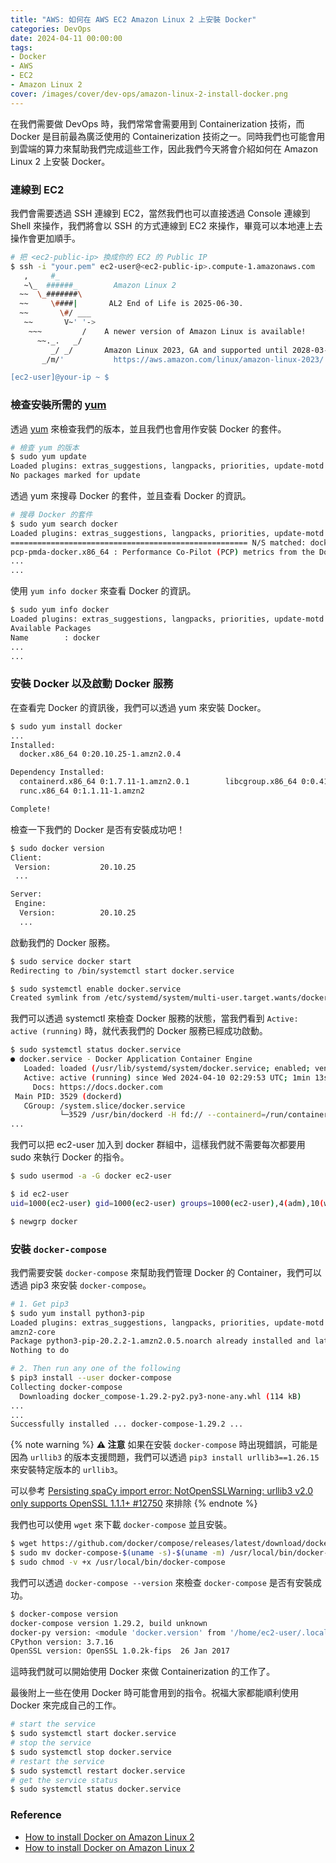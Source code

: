 ```yaml
---
title: "AWS: 如何在 AWS EC2 Amazon Linux 2 上安裝 Docker"
categories: DevOps
date: 2024-04-11 00:00:00
tags: 
- Docker
- AWS
- EC2
- Amazon Linux 2
cover: /images/cover/dev-ops/amazon-linux-2-install-docker.png
---
```


在我們需要做 DevOps 時，我們常常會需要用到 Containerization 技術，而 Docker 是目前最為廣泛使用的 Containerization 技術之一。同時我們也可能會用到雲端的算力來幫助我們完成這些工作，因此我們今天將會介紹如何在 Amazon Linux 2 上安裝 Docker。

### 連線到 EC2

我們會需要透過 SSH 連線到 EC2，當然我們也可以直接透過 Console 連線到 Shell 來操作，我們將會以 SSH 的方式連線到 EC2 來操作，畢竟可以本地連上去操作會更加順手。

```bash
# 把 <ec2-public-ip> 換成你的 EC2 的 Public IP
$ ssh -i "your.pem" ec2-user@<ec2-public-ip>.compute-1.amazonaws.com
   ,     #_
   ~\_  ######_        Amazon Linux 2
  ~~  \_#######\
  ~~     \####|       AL2 End of Life is 2025-06-30.
  ~~       \#/ ___
   ~~       V~' '->
    ~~~         /    A newer version of Amazon Linux is available!
      ~~._.   _/
         _/ _/       Amazon Linux 2023, GA and supported until 2028-03-15.
       _/m/'           https://aws.amazon.com/linux/amazon-linux-2023/

[ec2-user]@your-ip ~ $
```

### 檢查安裝所需的 [yum](https://en.wikipedia.org/wiki/Yum_(software))

透過 [yum](https://en.wikipedia.org/wiki/Yum_(software)) 來檢查我們的版本，並且我們也會用作安裝 Docker 的套件。

```bash
# 檢查 yum 的版本
$ sudo yum update
Loaded plugins: extras_suggestions, langpacks, priorities, update-motd
No packages marked for update
```


透過 yum 來搜尋 Docker 的套件，並且查看 Docker 的資訊。

```bash
# 搜尋 Docker 的套件
$ sudo yum search docker
Loaded plugins: extras_suggestions, langpacks, priorities, update-motd
===================================================== N/S matched: docker =====================================================
pcp-pmda-docker.x86_64 : Performance Co-Pilot (PCP) metrics from the Docker daemon
...
...
```

使用 `yum info docker` 來查看 Docker 的資訊。

```bash
$ sudo yum info docker
Loaded plugins: extras_suggestions, langpacks, priorities, update-motd
Available Packages
Name        : docker
...
...
```


### 安裝 Docker 以及啟動 Docker 服務

在查看完 Docker 的資訊後，我們可以透過 yum 來安裝 Docker。

```bash
$ sudo yum install docker
...
Installed:
  docker.x86_64 0:20.10.25-1.amzn2.0.4

Dependency Installed:
  containerd.x86_64 0:1.7.11-1.amzn2.0.1        libcgroup.x86_64 0:0.41-21.amzn2        pigz.x86_64 0:2.3.4-1.amzn2.0.1
  runc.x86_64 0:1.1.11-1.amzn2

Complete!
```

檢查一下我們的 Docker 是否有安裝成功吧！

```bash
$ sudo docker version
Client:
 Version:           20.10.25
 ...

Server:
 Engine:
  Version:          20.10.25
  ...
```


啟動我們的 Docker 服務。

```bash
$ sudo service docker start
Redirecting to /bin/systemctl start docker.service

$ sudo systemctl enable docker.service
Created symlink from /etc/systemd/system/multi-user.target.wants/docker.service to /usr/lib/systemd/system/docker.service.
```

我們可以透過 systemctl 來檢查 Docker 服務的狀態，當我們看到 `Active: active (running)` 時，就代表我們的 Docker 服務已經成功啟動。

```bash
$ sudo systemctl status docker.service
● docker.service - Docker Application Container Engine
   Loaded: loaded (/usr/lib/systemd/system/docker.service; enabled; vendor preset: disabled)
   Active: active (running) since Wed 2024-04-10 02:29:53 UTC; 1min 13s ago
     Docs: https://docs.docker.com
 Main PID: 3529 (dockerd)
   CGroup: /system.slice/docker.service
           └─3529 /usr/bin/dockerd -H fd:// --containerd=/run/containerd/containerd.sock --default-ulimit nofile=32768:65536...
...
```

我們可以把 ec2-user 加入到 docker 群組中，這樣我們就不需要每次都要用 sudo 來執行 Docker 的指令。

```bash
$ sudo usermod -a -G docker ec2-user

$ id ec2-user
uid=1000(ec2-user) gid=1000(ec2-user) groups=1000(ec2-user),4(adm),10(wheel),190(systemd-journal),992(docker)

$ newgrp docker
```

### 安裝 `docker-compose`

我們需要安裝 `docker-compose` 來幫助我們管理 Docker 的 Container，我們可以透過 pip3 來安裝 `docker-compose`。

```bash
# 1. Get pip3
$ sudo yum install python3-pip
Loaded plugins: extras_suggestions, langpacks, priorities, update-motd
amzn2-core                                                                                              | 3.6 kB  00:00:00
Package python3-pip-20.2.2-1.amzn2.0.5.noarch already installed and latest version
Nothing to do

# 2. Then run any one of the following
$ pip3 install --user docker-compose
Collecting docker-compose
  Downloading docker_compose-1.29.2-py2.py3-none-any.whl (114 kB)
...
...
Successfully installed ... docker-compose-1.29.2 ...
```

{% note warning  %}
**⚠️ 注意**
如果在安裝 `docker-compose` 時出現錯誤，可能是因為 `urllib3` 的版本支援問題，我們可以透過 `pip3 install urllib3==1.26.15` 來安裝特定版本的 `urllib3`。

可以參考 [Persisting spaCy import error: NotOpenSSLWarning: urllib3 v2.0 only supports OpenSSL 1.1.1+ #12750](https://github.com/explosion/spaCy/discussions/12750) 來排除
{% endnote %}

我們也可以使用 `wget` 來下載 `docker-compose` 並且安裝。

```bash
$ wget https://github.com/docker/compose/releases/latest/download/docker-compose-$(uname -s)-$(uname -m) 
$ sudo mv docker-compose-$(uname -s)-$(uname -m) /usr/local/bin/docker-compose
$ sudo chmod -v +x /usr/local/bin/docker-compose
```

我們可以透過 `docker-compose --version` 來檢查 `docker-compose` 是否有安裝成功。

```bash
$ docker-compose version
docker-compose version 1.29.2, build unknown
docker-py version: <module 'docker.version' from '/home/ec2-user/.local/lib/python3.7/site-packages/docker/version.py'>
CPython version: 3.7.16
OpenSSL version: OpenSSL 1.0.2k-fips  26 Jan 2017
```


這時我們就可以開始使用 Docker 來做 Containerization 的工作了。

最後附上一些在使用 Docker 時可能會用到的指令。祝福大家都能順利使用 Docker 來完成自己的工作。

```bash
# start the service
$ sudo systemctl start docker.service
# stop the service
$ sudo systemctl stop docker.service
# restart the service
$ sudo systemctl restart docker.service
# get the service status
$ sudo systemctl status docker.service
```


### Reference

- [How to install Docker on Amazon Linux 2](https://www.cyberciti.biz/faq/how-to-install-docker-on-amazon-linux-2/)
- [How to install Docker on Amazon Linux 2](https://swapnasagarpradhan.medium.com/how-to-install-docker-on-amazon-linux-2-8e5161ac5464)